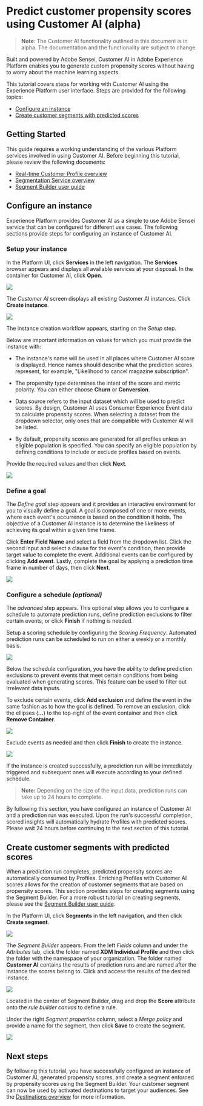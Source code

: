 # Predict customer propensity scores using Customer AI (alpha)

>   **Note**: The Customer AI functionality outlined in this document is in alpha. The documentation and the functionality are subject to change.

Built and powered by Adobe Sensei, Customer AI in Adobe Experience Platform enables you to generate custom propensity scores without having to worry about the machine learning aspects.

This tutorial covers steps for working with Customer AI using the Experience Platform user interface. Steps are provided for the following topics:

*   [Configure an instance](#configure-an-instance)
*   [Create customer segments with predicted scores](#create-customer-segments-with-predicted-scores)

## Getting Started

This guide requires a working understanding of the various Platform services involved in using Customer AI. Before beginning this tutorial, please review the following documents:

*   [Real-time Customer Profile overview](https://www.adobe.io/apis/experienceplatform/home/profile-identity-segmentation/profile-identity-segmentation-services.html#!api-specification/markdown/narrative/technical_overview/unified_profile_architectural_overview/unified_profile_architectural_overview.md)
*   [Segmentation Service overview](https://www.adobe.io/apis/experienceplatform/home/profile-identity-segmentation/profile-identity-segmentation-services.html#!end-user/markdown/segmentation_overview/segmentation.md)
*   [Segment Builder user guide](https://www.adobe.io/apis/experienceplatform/home/profile-identity-segmentation/profile-identity-segmentation-services.html#!end-user/markdown/segmentation_overview/segment-builder-guide.md)

## Configure an instance

Experience Platform provides Customer AI as a simple to use Adobe Sensei service that can be configured for different use cases. The following sections provide steps for configuring an instance of Customer AI.

### Setup your instance

In the Platform UI, click **Services** in the left navigation. The **Services** browser appears and displays all available services at your disposal. In the container for Customer AI, click **Open**.

![](./images/service.png)

The *Customer AI* screen displays all existing Customer AI instances. Click **Create instance**.

![](./images/customer_ai.png)

The instance creation workflow appears, starting on the *Setup* step.

Below are important information on values for which you must provide the instance with:

*   The instance's name will be used in all places where Customer AI score is displayed. Hence names should describe what the prediction scores represent, for example, "Likelihood to cancel magazine subscription".

*   The propensity type determines the intent of the score and metric polarity. You can either choose **Churn** or **Conversion**.

*   Data source refers to the input dataset which will be used to predict scores. By design, Customer AI uses Consumer Experience Event data to calculate propensity scores. When selecting a dataset from the dropdown selector, only ones that are compatible with Customer AI will be listed.

*   By default, propensity scores are generated for all profiles unless an eligible population is specified. You can specify an eligible population by defining conditions to include or exclude profiles based on events.

Provide the required values and then click **Next**.

![](./images/setup.png)

### Define a goal

The *Define goal* step appears and it provides an interactive environment for you to visually define a goal. A goal is composed of one or more events, where each event's occurrence is based on the condition it holds. The objective of a Customer AI instance is to determine the likeliness of achieving its goal within a given time frame.

Click **Enter Field Name** and select a field from the dropdown list. Click the second input and select a clause for the event's condition, then provide target value to complete the event. Additional events can be configured by clicking **Add event**. Lastly, complete the goal by applying a prediction time frame in number of days, then click **Next**.

![](./images/goal.png)

### Configure a schedule *(optional)*

The *advanced* step appears. This optional step allows you to configure a schedule to automate prediction runs, define prediction exclusions to filter certain events, or click **Finish** if nothing is needed. 

Setup a scoring schedule by configuring the *Scoring Frequency*. Automated prediction runs can be scheduled to run on either a weekly or a monthly basis.

![](./images/schedule.png)

Below the schedule configuration, you have the ability to define prediction exclusions to prevent events that meet certain conditions from being evaluated when generating scores. This feature can be used to filter out irrelevant data inputs.

To exclude certain events, click **Add exclusion** and define the event in the same fashion as to how the goal is defined. To remove an exclusion, click the ellipses (**...**) to the top-right of the event container and then click **Remove Container**.

![](./images/exclusion.png)

Exclude events as needed and then click **Finish** to create the instance.

![](./images/advanced.png)

If the instance is created successfully, a prediction run will be immediately triggered and subsequent ones will execute according to your defined schedule.

>   **Note:** Depending on the size of the input data, prediction runs can take up to 24 hours to complete.

By following this section, you have configured an instance of Customer AI and a prediction run was executed. Upon the run's successful completion, scored insights will automatically hydrate Profiles with predicted scores. Please wait 24 hours before continuing to the next section of this tutorial.

## Create customer segments with predicted scores

When a prediction run completes, predicted propensity scores are automatically consumed by Profiles. Enriching Profiles with Customer AI scores allows for the creation of customer segments that are based on propensity scores. This section provides steps for creating segments using the Segment Builder. For a more robust tutorial on creating segments, please see the [Segment Builder user guide](https://www.adobe.io/apis/experienceplatform/home/profile-identity-segmentation/profile-identity-segmentation-services.html#!end-user/markdown/segmentation_overview/segment-builder-guide.md).

In the Platform UI, click **Segments** in the left navigation, and then click **Create segment**. 

![](./images/segments.png)

The *Segment Builder* appears. From the left *Fields* column and under the *Attributes* tab, click the folder named **XDM Individual Profile** and then click the folder with the namespace of your organization. The folder named **Customer AI** contains the results of prediction runs and are named after the instance the scores belong to. Click and access the results of the desired instance.

![](./images/results.png)

Located in the center of Segment Builder, drag and drop the **Score** attribute onto the *rule builder canvas* to define a rule.

Under the right *Segment properties* column, select a *Merge policy* and provide a name for the segment, then click **Save** to create the segment.

![](./images/properties.png)

## Next steps

By following this tutorial, you have successfully configured an instance of Customer AI, generated propensity scores, and create a segment enforced by propensity scores using the Segment Builder. Your customer segment can now be used by activated destinations to target your audiences. See the [Destinations overview]() for more information.
